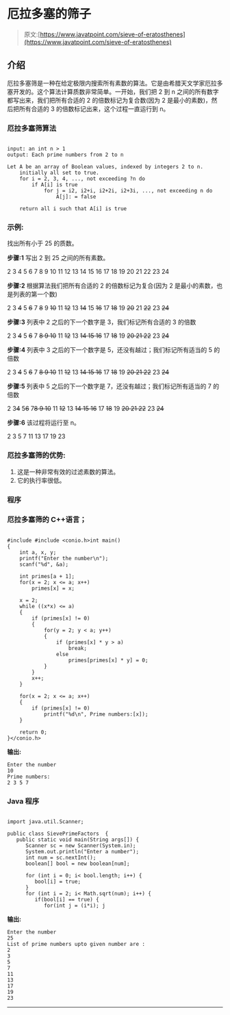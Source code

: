 # 厄拉多塞的筛子

> 原文:[https://www.javatpoint.com/sieve-of-eratosthenes](https://www.javatpoint.com/sieve-of-eratosthenes)

## 介绍

厄拉多塞筛是一种在给定极限内搜索所有素数的算法。它是由希腊天文学家厄拉多塞开发的。这个算法计算质数非常简单。一开始，我们把 2 到 n 之间的所有数字都写出来，我们把所有合适的 2 的倍数标记为复合数(因为 2 是最小的素数)，然后把所有合适的 3 的倍数标记出来，这个过程一直运行到 n。

### 厄拉多塞筛算法

```

input: an int n > 1
output: Each prime numbers from 2 to n

Let A be an array of Boolean values, indexed by integers 2 to n.
    initially all set to true.
    for i = 2, 3, 4, ..., not exceeding ?n do
        if A[i] is true
            for j = i2, i2+i, i2+2i, i2+3i, ..., not exceeding n do
                A[j]: = false

    return all i such that A[i] is true

```

### 示例:

找出所有小于 25 的质数。

**步骤:1** 写出 2 到 25 之间的所有素数。

2 3 4 5 6 7 8 9 10 11 12 13 14 15 16 17 18 19 20 21 22 23 24

**步骤:2** 根据算法我们把所有合适的 2 的倍数标记为复合(因为 2 是最小的素数，也是列表的第一个数)

2 3 ~~4~~ 5 ~~6~~ 7 ~~8~~ 9 ~~10~~ 11 ~~12~~ 13 ~~14~~ 15 ~~16~~ 17 ~~18~~ 19 ~~20~~ 21 ~~22~~ 23 ~~24~~

**步骤:3** 列表中 2 之后的下一个数字是 3，我们标记所有合适的 3 的倍数

2 3 ~~4~~ 5 ~~6~~ 7 ~~8 9 10~~ 11 ~~12~~ 13 ~~14 15 16~~ 17 ~~18~~ 19 ~~20 21 22~~ 23 ~~24~~

**步骤:4** 列表中 3 之后的下一个数字是 5，还没有越过；我们标记所有适当的 5 的倍数

2 3 ~~4~~ 5 ~~6~~ 7 ~~8 9 10~~ 11 ~~12~~ 13 ~~14 15 16~~ 17 ~~18~~ 19 ~~20 21 22~~ 23 ~~24~~

**步骤:5** 列表中 5 之后的下一个数字是 7，还没有越过；我们标记所有适当的 7 的倍数

2 3~~4~~ 5~~6~~ 7~~8 9 10~~ 11 ~~12~~ 13 ~~14 15 16~~ 17 ~~18~~ 19 ~~20 21 22~~ 23 ~~24~~

**步骤:6** 该过程将运行至 n。

2 3 5 7 11 13 17 19 23

### 厄拉多塞筛的优势:

1.  这是一种非常有效的过滤素数的算法。
2.  它的执行率很低。

### 程序

### 厄拉多塞筛的 C++语言；

```

#include #include <conio.h>int main()
{
    int a, x, y;
    printf("Enter the number\n");
    scanf("%d", &a);

    int primes[a + 1];
    for(x = 2; x <= a; x++)
        primes[x] = x;

    x = 2;
    while ((x*x) <= a)
    {
        if (primes[x] != 0)
        {
            for(y = 2; y < a; y++)
            {
                if (primes[x] * y > a)
                    break;
                else
                    primes[primes[x] * y] = 0;
            }
        }
        x++;
    }

    for(x = 2; x <= a; x++)
    {
        if (primes[x] != 0)
            printf("%d\n", Prime numbers:[x]);
    }

    return 0;
}</conio.h> 
```

**输出:**

```
Enter the number
10
Prime numbers:
2 3 5 7

```

### Java 程序

```

import java.util.Scanner;

public class SievePrimeFactors  {
   public static void main(String args[]) {
      Scanner sc = new Scanner(System.in);
      System.out.println("Enter a number");
      int num = sc.nextInt();
      boolean[] bool = new boolean[num];

      for (int i = 0; i< bool.length; i++) {
         bool[i] = true;
      }
      for (int i = 2; i< Math.sqrt(num); i++) {
         if(bool[i] == true) {
            for(int j = (i*i); j
```

**输出:**

```
Enter the number
25
List of prime numbers upto given number are :
2 
3 
5 
7 
11 
13 
17 
19 
23

```

* * *